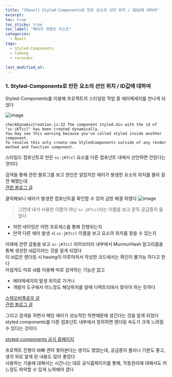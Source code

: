 ```yaml
---
title: "[React] Styled-Components로 만든 요소의 선언 위치 / ID값에 대하여"
excerpt:
toc: true
toc_sticky: true
toc_label: "페이지 컨텐츠 리스트"
categories:
  - React
tags:
  - Styled-Components
  - Comong
  - rerender

last_modified_at:
---
```


### **1. Styled-Components로 만든 요소의 선언 위치 / ID값에 대하여**

Styled-Components를 이용해 프로젝트의 스타일링 작업 중 에러메세지를 만나게 되었다

![image](https://user-images.githubusercontent.com/86667412/154794972-99560c3c-5d7a-4360-af36-5bd8ffc55660.png)

```
checkDynamicCreation.js:32 The component styled.div with the id of "sc-jKTccl" has been created dynamically.
You may see this warning because you've called styled inside another component.
To resolve this only create new StyledComponents outside of any render method and function component.
```

스타일드 컴포넌트로 만든 `sc-jKTccl` 요소를 다른 컴포넌트 내에서 선언하면 안된다는 것이다

검색을 통해 관련 블로그를 보고 원인은 알았지만 에러가 발생한 요소의 위치를 몰라 잠깐 해맸는데  
[관련 블로그 글](https://letsgojieun.tistory.com/m/120)

클릭해보니 에러가 발생한 컴포넌트를 확인할 수 있어 금방 해결 하였다
![image](https://user-images.githubusercontent.com/86667412/154795074-1d67481b-b1a2-4981-a0d4-9b7da86d1bdb.png)

> 그런데 내가 사용한 이름이 아닌 `sc-jKTccl`라는 이름을 보고 문득 궁금증이 들었다

- 저런 네이밍은 어떤 프로세스를 통해 진행되는지
- 만약 다른 에러 발생 시 `sc-jKTccl` 이름을 보고 요소의 위치를 찾을 수 있는지

아래에 관련 글들을 보고 `sc-jKTccl` 라이브러리 내부에서 MurmurHash 알고리즘을 통해 생성한 id값이라는 것을 알게 되었다  
이 id값은 랜더링 시 hasing이 이루어져서 작성한 코드에서는 확인이 불가능 하다고 한다  
아쉽게도 따로 id를 이용해 따로 검색하는 기능은 없고

- 에러메세지의 발생 위치로 가거나
- 개발자 도구에서 어느정도 해당위치를 알때 디렉토리에서 찾아야 하는 듯하다

[스택오버플로우 글](https://stackoverflow.com/questions/59961697/random-classes-getting-displayed-when-we-use-styled-components)  
[관련 블로그 글](https://john015.netlify.app/styled-components%EB%8A%94-%EC%96%B4%EB%96%BB%EA%B2%8C-%EB%8F%99%EC%9E%91%ED%95%A0%EA%B9%8C#styled-components%EC%9D%98-%EB%82%B4%EB%B6%80-%EB%8F%99%EC%9E%91%EC%9B%90%EB%A6%AC)

그리고 검색을 하면서 해당 에러가 성능적인 측면때문에 생긴다는 것을 알게 되었다
styled components를 다른 컴포넌트 내부에서 정의하면 랜더링 속도가 크게 느려질 수 있다는 것이다

[styled-components 공식 홈페이지](https://styled-components.com/docs/basics#coming-from-css)

프로젝트 진행이 바빠 괜히 찾아본다는 생각도 했었는데, 궁금증이 풀리니 기분도 좋고, 생각 외로 알게 된 내용도 많아 좋았다  
사용하는 기술에 대해서는 시간나는 대로 공식홈페이지를 통해, 작동원리에 대해서도 어느정도 파악할 수 있게 노력해야 겠다
